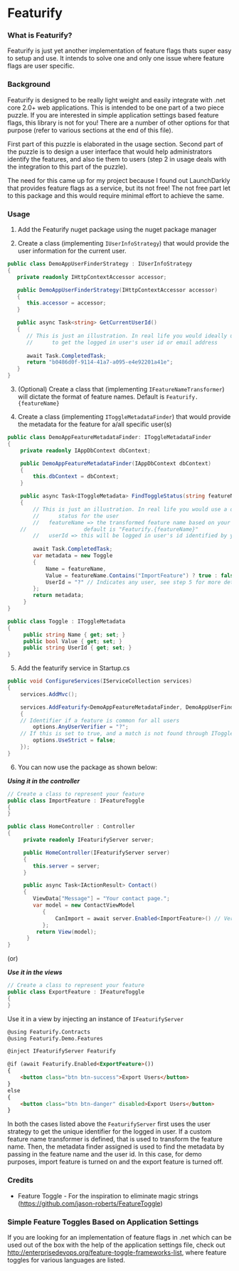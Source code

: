 # Featurify

### What is Featurify?

Featurify is just yet another implementation of feature flags thats super easy to setup and use. It intends to solve one and only one issue where feature flags are user specific.

### Background

Featurify is designed to be really light weight and easily integrate with .net core 2.0+ web applications. This is intended to be 
one part of a two piece puzzle. If you are interested in simple application settings based feature flags, this library is not for 
you! There are a number of other options for that purpose (refer to various sections at the end of this file). 

First part of this puzzle is elaborated in the usage section. Second part of the puzzle is to design a user interface that would 
help administrators identify the features, and also tie them to users (step 2 in usage deals with the integration to this part of the puzzle). 

The need for this came up for my project because I found out LaunchDarkly that provides feature flags as a service, but its not 
free! The not free part let to this package and this would require minimal effort to achieve the same. 

### Usage

1. Add the Featurify nuget package using the nuget package manager

2. Create a class (implementing `IUserInfoStrategy`) that would provide the user information for the current user. 

```csharp
public class DemoAppUserFinderStrategy : IUserInfoStrategy
{
   private readonly IHttpContextAccessor accessor;

   public DemoAppUserFinderStrategy(IHttpContextAccessor accessor)
   {
      this.accessor = accessor;
   }

   public async Task<string> GetCurrentUserId()
   {
      // This is just an illustration. In real life you would ideally use the instance of IHttpContextAccessor
      //      to get the logged in user's user id or email address
   
      await Task.CompletedTask;
      return "b0486d0f-9114-41a7-a095-e4e92201a41e";
   }
}
```
3. (Optional) Create a class that (implementing `IFeatureNameTransformer`) will dictate the format of feature names. Default is `Featurify.{featureName}`

4. Create a class  (implementing `IToggleMetadataFinder`) that would provide the metadata for the feature for a/all specific user(s)

```csharp
public class DemoAppFeatureMetadataFinder: IToggleMetadataFinder
{
    private readonly IAppDbContext dbContext;

    public DemoAppFeatureMetadataFinder(IAppDbContext dbContext)
    {
        this.dbContext = dbContext;
    }

    public async Task<IToggleMetadata> FindToggleStatus(string featureName, string userId)
    {
        // This is just an illustration. In real life you would use a data context to identify the feature toggle
        //      status for the user
        //   featureName => the transformed feature name based on your initial setup
	//                  default is "Featurify.{featureName}"
        //   userId => this will be logged in user's id identified by your IUserInfoStrategy instance
    
        await Task.CompletedTask;
        var metadata = new Toggle
        {
            Name = featureName,
            Value = featureName.Contains("ImportFeature") ? true : false,
            UserId = "?" // Indicates any user, see step 5 for more details
        };
        return metadata;
     }
}

public class Toggle : IToggleMetadata
{
     public string Name { get; set; }
     public bool Value { get; set; }
     public string UserId { get; set; }
}
```

5. Add the featurify service in Startup.cs

```csharp
public void ConfigureServices(IServiceCollection services)
{
    services.AddMvc();

    services.AddFeaturify<DemoAppFeatureMetadataFinder, DemoAppUserFinderStrategy>(options =>
    {
	// Identifier if a feature is common for all users
        options.AnyUserVerifier = "?"; 
	// If this is set to true, and a match is not found through IToggleMetadataFinder.FindToggleStatus, an exception will be thrown
        options.UseStrict = false; 
    });
}
```

6. You can now use the package as shown below:

***Using it in the controller***

```csharp
// Create a class to represent your feature
public class ImportFeature : IFeatureToggle
{
}

public class HomeController : Controller
{
     private readonly IFeaturifyServer server;

     public HomeController(IFeaturifyServer server)
     {
        this.server = server;
     }

     public async Task<IActionResult> Contact()
     {
        ViewData["Message"] = "Your contact page.";
        var model = new ContactViewModel
           {
               CanImport = await server.Enabled<ImportFeature>() // Verify if the feature is enabled
           };
         return View(model);
      }
}
```

   (or)

***Use it in the views***

```csharp
// Create a class to represent your feature
public class ExportFeature : IFeatureToggle
{
}
```

Use it in a view by injecting an instance of `IFeaturifyServer`

```html
@using Featurify.Contracts
@using Featurify.Demo.Features

@inject IFeaturifyServer Featurify

@if (await Featurify.Enabled<ExportFeature>())
{
    <button class="btn btn-success">Export Users</button>
}
else
{
    <button class="btn btn-danger" disabled>Export Users</button>
}
```

In both the cases listed above the `FeaturifyServer` first uses the user strategy to get the unique identifier for the logged in user.
If a custom feature name transformer is defined, that is used to transform the feature name. Then, the metadata finder assigned is 
used to find the metadata by passing in the feature name and the user id. In this case, for demo purposes, import feature is turned on
and the export feature is turned off.

### Credits

* Feature Toggle - For the inspiration to eliminate magic strings (https://github.com/jason-roberts/FeatureToggle)

### Simple Feature Toggles Based on Application Settings

If you are looking for an implementation of feature flags in .net which can be used out of the box with the help of the application settings file, 
check out http://enterprisedevops.org/feature-toggle-frameworks-list, where feature toggles for various languages are listed.

